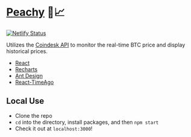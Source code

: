 # <a href="https://peachy.surge.sh/">Peachy</a> 🍑📈
[![Netlify Status](https://api.netlify.com/api/v1/badges/17b18b69-4ee1-435c-9af2-11d027f78a15/deploy-status)](https://app.netlify.com/sites/peachy/deploys)

Utilizes the [Coindesk API](https://github.com/nmn/react-timeago) to monitor the real-time BTC price and display historical prices.
- [React](https://github.com/facebook/react)
- [Recharts](https://github.com/recharts/recharts)
- [Ant Design](https://github.com/ant-design/ant-design)
- [React-TimeAgo](https://github.com/nmn/react-timeago)


## Local Use
- Clone the repo
- `cd` into the directory, install packages, and then `npm start`
- Check it out at `localhost:3000`!
